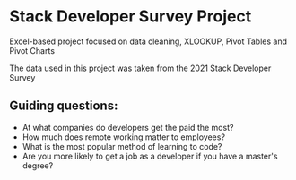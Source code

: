 # Stack Developer Survey Project
Excel-based project focused on data cleaning, XLOOKUP, Pivot Tables and Pivot Charts

The data used in this project was taken from the 2021 Stack Developer Survey

## Guiding questions:

* At what companies do developers get the paid the most?
* How much does remote working matter to employees?
* What is the most popular method of learning to code?
* Are you more likely to get a job as a developer if you have a master's degree?
